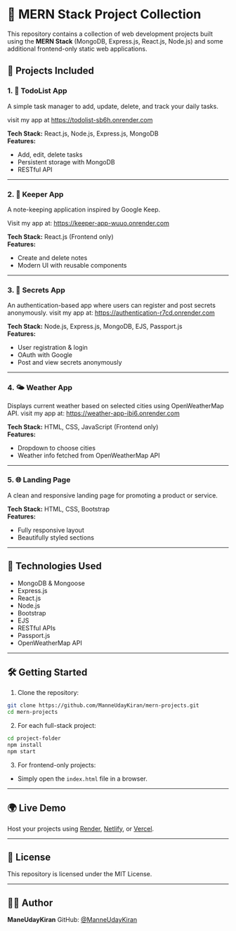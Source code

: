 
# 🚀 MERN Stack Project Collection

This repository contains a collection of web development projects built using the **MERN Stack** (MongoDB, Express.js, React.js, Node.js) and some additional frontend-only static web applications.

## 📁 Projects Included

### 1. 📝 TodoList App
A simple task manager to add, update, delete, and track your daily tasks.

visit my app at https://todolist-sb6h.onrender.com

**Tech Stack:** React.js, Node.js, Express.js, MongoDB  
**Features:**
- Add, edit, delete tasks
- Persistent storage with MongoDB
- RESTful API

---

### 2. 🧠 Keeper App
A note-keeping application inspired by Google Keep.

Visit my app at:
https://keeper-app-wuuo.onrender.com

**Tech Stack:** React.js (Frontend only)  
**Features:**
- Create and delete notes
- Modern UI with reusable components

---

### 3. 🔐 Secrets App
An authentication-based app where users can register and post secrets anonymously.
visit my app at:
https://authentication-r7cd.onrender.com

**Tech Stack:** Node.js, Express.js, MongoDB, EJS, Passport.js  
**Features:**
- User registration & login
- OAuth with Google
- Post and view secrets anonymously

---

### 4. 🌤️ Weather App
Displays current weather based on selected cities using OpenWeatherMap API.
visit my app at:
https://weather-app-ibi6.onrender.com

**Tech Stack:** HTML, CSS, JavaScript (Frontend only)  
**Features:**
- Dropdown to choose cities
- Weather info fetched from OpenWeatherMap API

---

### 5. 🌐 Landing Page
A clean and responsive landing page for promoting a product or service.

**Tech Stack:** HTML, CSS, Bootstrap  
**Features:**
- Fully responsive layout
- Beautifully styled sections

---

## 🧰 Technologies Used

- MongoDB & Mongoose
- Express.js
- React.js
- Node.js
- Bootstrap
- EJS
- RESTful APIs
- Passport.js
- OpenWeatherMap API

---

## 🛠️ Getting Started

1. Clone the repository:
```bash
git clone https://github.com/ManneUdayKiran/mern-projects.git
cd mern-projects
````

2. For each full-stack project:

```bash
cd project-folder
npm install
npm start
```

3. For frontend-only projects:

* Simply open the `index.html` file in a browser.

---

## 🌍 Live Demo

Host your projects using [Render](https://render.com), [Netlify](https://netlify.com), or [Vercel](https://vercel.com).

---

## 📄 License

This repository is licensed under the MIT License.

---

## 🙋‍♂️ Author

**ManeUdayKiran**
GitHub: [@ManneUdayKiran](https://github.com/ManneUdayKiran)


